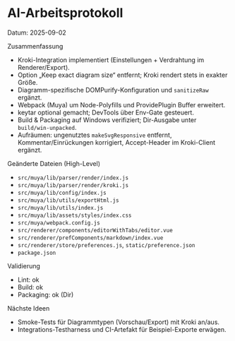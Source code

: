 # AI-Arbeitsprotokoll

Datum: 2025-09-02

Zusammenfassung
- Kroki-Integration implementiert (Einstellungen + Verdrahtung im Renderer/Export).
- Option „Keep exact diagram size“ entfernt; Kroki rendert stets in exakter Größe.
- Diagramm-spezifische DOMPurify-Konfiguration und `sanitizeRaw` ergänzt.
- Webpack (Muya) um Node-Polyfills und ProvidePlugin Buffer erweitert.
- keytar optional gemacht; DevTools über Env-Gate gesteuert.
- Build & Packaging auf Windows verifiziert; Dir-Ausgabe unter `build/win-unpacked`.
- Aufräumen: ungenutztes `makeSvgResponsive` entfernt, Kommentar/Einrückungen korrigiert, Accept-Header im Kroki-Client ergänzt.

Geänderte Dateien (High-Level)
- `src/muya/lib/parser/render/index.js`
- `src/muya/lib/parser/render/kroki.js`
- `src/muya/lib/config/index.js`
- `src/muya/lib/utils/exportHtml.js`
- `src/muya/lib/utils/index.js`
- `src/muya/lib/assets/styles/index.css`
- `src/muya/webpack.config.js`
- `src/renderer/components/editorWithTabs/editor.vue`
- `src/renderer/prefComponents/markdown/index.vue`
- `src/renderer/store/preferences.js`, `static/preference.json`
- `package.json`

Validierung
- Lint: ok
- Build: ok
- Packaging: ok (Dir)

Nächste Ideen
- Smoke-Tests für Diagrammtypen (Vorschau/Export) mit Kroki an/aus.
- Integrations-Testharness und CI-Artefakt für Beispiel-Exporte erwägen.
